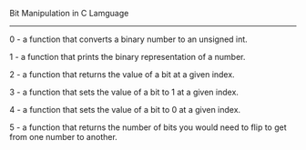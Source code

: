 Bit Manipulation in C Lamguage

------------------------------

0 - a function that converts a binary number to an unsigned int.

1 - a function that prints the binary representation of a number.

2 - a function that returns the value of a bit at a given index.

3 - a function that sets the value of a bit to 1 at a given index.

4 - a function that sets the value of a bit to 0 at a given index.

5 - a function that returns the number of bits you would need to flip to get from one number to another.
